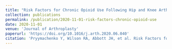 ```yaml
---
title: "Risk Factors for Chronic Opioid Use Following Hip and Knee Arthroplasty: Evidence from New Zealand Population Data"
collection: publications
permalink: /publication/2020-11-01-risk-factors-chronic-opioid-use
date: 2020-11-01
venue: 'Journal of Arthroplasty'
paperurl: 'https://doi.org/10.1016/j.arth.2020.06.040'
citation: 'Pryymachenko Y, Wilson RA, Abbott JH, et al. Risk Factors for Chronic Opioid Use Following Hip and Knee Arthroplasty: Evidence from New Zealand Population Data. Journal of Arthroplasty 2020;35(11):3099-3107.e14.'
---
```

